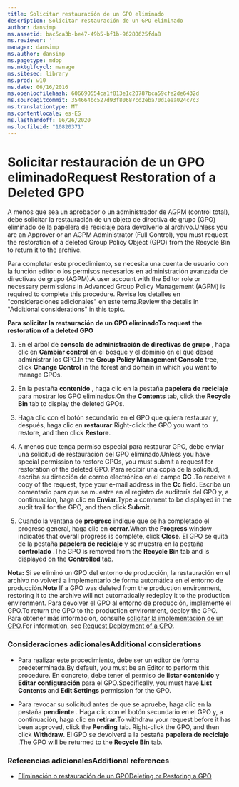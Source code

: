 ```yaml
---
title: Solicitar restauración de un GPO eliminado
description: Solicitar restauración de un GPO eliminado
author: dansimp
ms.assetid: bac5ca3b-be47-49b5-bf1b-96280625fda8
ms.reviewer: ''
manager: dansimp
ms.author: dansimp
ms.pagetype: mdop
ms.mktglfcycl: manage
ms.sitesec: library
ms.prod: w10
ms.date: 06/16/2016
ms.openlocfilehash: 606690554ca1f813e1c20787bca59cfe2de6432d
ms.sourcegitcommit: 354664bc527d93f80687cd2eba70d1eea024c7c3
ms.translationtype: MT
ms.contentlocale: es-ES
ms.lasthandoff: 06/26/2020
ms.locfileid: "10820371"
---
```

# <span data-ttu-id="57009-103">Solicitar restauración de un GPO eliminado</span><span class="sxs-lookup"><span data-stu-id="57009-103">Request Restoration of a Deleted GPO</span></span>


<span data-ttu-id="57009-104">A menos que sea un aprobador o un administrador de AGPM (control total), debe solicitar la restauración de un objeto de directiva de grupo (GPO) eliminado de la papelera de reciclaje para devolverlo al archivo.</span><span class="sxs-lookup"><span data-stu-id="57009-104">Unless you are an Approver or an AGPM Administrator (Full Control), you must request the restoration of a deleted Group Policy Object (GPO) from the Recycle Bin to return it to the archive.</span></span>

<span data-ttu-id="57009-105">Para completar este procedimiento, se necesita una cuenta de usuario con la función editor o los permisos necesarios en administración avanzada de directivas de grupo (AGPM).</span><span class="sxs-lookup"><span data-stu-id="57009-105">A user account with the Editor role or necessary permissions in Advanced Group Policy Management (AGPM) is required to complete this procedure.</span></span> <span data-ttu-id="57009-106">Revise los detalles en "consideraciones adicionales" en este tema.</span><span class="sxs-lookup"><span data-stu-id="57009-106">Review the details in "Additional considerations" in this topic.</span></span>

**<span data-ttu-id="57009-107">Para solicitar la restauración de un GPO eliminado</span><span class="sxs-lookup"><span data-stu-id="57009-107">To request the restoration of a deleted GPO</span></span>**

1.  <span data-ttu-id="57009-108">En el árbol de **consola de administración de directivas de grupo** , haga clic en **Cambiar control** en el bosque y el dominio en el que desea administrar los GPO.</span><span class="sxs-lookup"><span data-stu-id="57009-108">In the **Group Policy Management Console** tree, click **Change Control** in the forest and domain in which you want to manage GPOs.</span></span>

2.  <span data-ttu-id="57009-109">En la pestaña **contenido** , haga clic en la pestaña **papelera de reciclaje** para mostrar los GPO eliminados.</span><span class="sxs-lookup"><span data-stu-id="57009-109">On the **Contents** tab, click the **Recycle Bin** tab to display the deleted GPOs.</span></span>

3.  <span data-ttu-id="57009-110">Haga clic con el botón secundario en el GPO que quiera restaurar y, después, haga clic en **restaurar**.</span><span class="sxs-lookup"><span data-stu-id="57009-110">Right-click the GPO you want to restore, and then click **Restore**.</span></span>

4.  <span data-ttu-id="57009-111">A menos que tenga permiso especial para restaurar GPO, debe enviar una solicitud de restauración del GPO eliminado.</span><span class="sxs-lookup"><span data-stu-id="57009-111">Unless you have special permission to restore GPOs, you must submit a request for restoration of the deleted GPO.</span></span> <span data-ttu-id="57009-112">Para recibir una copia de la solicitud, escriba su dirección de correo electrónico en el campo **CC** .</span><span class="sxs-lookup"><span data-stu-id="57009-112">To receive a copy of the request, type your e-mail address in the **Cc** field.</span></span> <span data-ttu-id="57009-113">Escriba un comentario para que se muestre en el registro de auditoría del GPO y, a continuación, haga clic en **Enviar**.</span><span class="sxs-lookup"><span data-stu-id="57009-113">Type a comment to be displayed in the audit trail for the GPO, and then click **Submit**.</span></span>

5.  <span data-ttu-id="57009-114">Cuando la ventana de **progreso** indique que se ha completado el progreso general, haga clic en **cerrar**.</span><span class="sxs-lookup"><span data-stu-id="57009-114">When the **Progress** window indicates that overall progress is complete, click **Close**.</span></span> <span data-ttu-id="57009-115">El GPO se quita de la pestaña **papelera de reciclaje** y se muestra en la pestaña **controlado** .</span><span class="sxs-lookup"><span data-stu-id="57009-115">The GPO is removed from the **Recycle Bin** tab and is displayed on the **Controlled** tab.</span></span>

<span data-ttu-id="57009-116">**Nota:**  Si se eliminó un GPO del entorno de producción, la restauración en el archivo no volverá a implementarlo de forma automática en el entorno de producción.</span><span class="sxs-lookup"><span data-stu-id="57009-116">**Note** If a GPO was deleted from the production environment, restoring it to the archive will not automatically redeploy it to the production environment.</span></span> <span data-ttu-id="57009-117">Para devolver el GPO al entorno de producción, implemente el GPO.</span><span class="sxs-lookup"><span data-stu-id="57009-117">To return the GPO to the production environment, deploy the GPO.</span></span> <span data-ttu-id="57009-118">Para obtener más información, consulte [solicitar la implementación de un GPO](request-deployment-of-a-gpo-agpm40.md).</span><span class="sxs-lookup"><span data-stu-id="57009-118">For information, see [Request Deployment of a GPO](request-deployment-of-a-gpo-agpm40.md).</span></span>

 

### <span data-ttu-id="57009-119">Consideraciones adicionales</span><span class="sxs-lookup"><span data-stu-id="57009-119">Additional considerations</span></span>

-   <span data-ttu-id="57009-120">Para realizar este procedimiento, debe ser un editor de forma predeterminada.</span><span class="sxs-lookup"><span data-stu-id="57009-120">By default, you must be an Editor to perform this procedure.</span></span> <span data-ttu-id="57009-121">En concreto, debe tener el permiso de **listar contenido** y **Editar configuración** para el GPO.</span><span class="sxs-lookup"><span data-stu-id="57009-121">Specifically, you must have **List Contents** and **Edit Settings** permission for the GPO.</span></span>

-   <span data-ttu-id="57009-122">Para revocar su solicitud antes de que se apruebe, haga clic en la pestaña **pendiente** . Haga clic con el botón secundario en el GPO y, a continuación, haga clic en **retirar**.</span><span class="sxs-lookup"><span data-stu-id="57009-122">To withdraw your request before it has been approved, click the **Pending** tab. Right-click the GPO, and then click **Withdraw**.</span></span> <span data-ttu-id="57009-123">El GPO se devolverá a la pestaña **papelera de reciclaje** .</span><span class="sxs-lookup"><span data-stu-id="57009-123">The GPO will be returned to the **Recycle Bin** tab.</span></span>

### <span data-ttu-id="57009-124">Referencias adicionales</span><span class="sxs-lookup"><span data-stu-id="57009-124">Additional references</span></span>

-   [<span data-ttu-id="57009-125">Eliminación o restauración de un GPO</span><span class="sxs-lookup"><span data-stu-id="57009-125">Deleting or Restoring a GPO</span></span>](deleting-or-restoring-a-gpo-agpm40.md)

 

 





